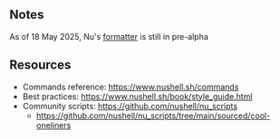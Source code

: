 ## Notes

As of 18 May 2025, Nu's [formatter](https://github.com/nushell/nufmt) is still in pre-alpha

## Resources

- Commands reference: <https://www.nushell.sh/commands>
- Best practices: <https://www.nushell.sh/book/style_guide.html>
- Community scripts: <https://github.com/nushell/nu_scripts>
  - <https://github.com/nushell/nu_scripts/tree/main/sourced/cool-oneliners>
